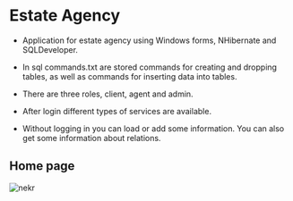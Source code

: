 # Estate Agency
- Application for estate agency using Windows forms, NHibernate and SQLDeveloper.
- In sql commands.txt are stored commands for creating and dropping tables, as well as commands for inserting data into tables.

- There are three roles, client, agent and admin.
- After login different types of services are available.
- Without logging in you can load or add some information. You can also get some information about relations.

## Home page

![nekr](https://user-images.githubusercontent.com/37186937/76310582-57dbdb00-62cf-11ea-97ec-2dfb8874bfcc.PNG)
